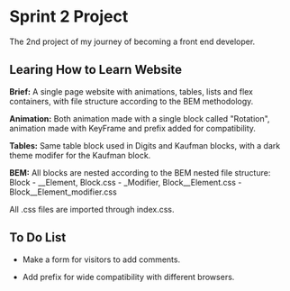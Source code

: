 # Sprint 2 Project

The 2nd project of my journey of becoming a front end developer.

## Learing How to Learn Website

__Brief:__ A single page website with animations, tables, lists and flex containers, with file structure according to the BEM methodology.

__Animation:__ Both animation made with a single block called "Rotation", animation made with KeyFrame and prefix added for compatibility.

__Tables:__ Same table block used in Digits and Kaufman blocks, with a dark theme modifer for the Kaufman block.

__BEM:__ All blocks are nested according to the BEM nested file structure:
Block -
__Element, Block.css -
_Modifier, Block__Element.css -
Block__Element_modifier.css

All .css files are imported through index.css.

## To Do List

* Make a form for visitors to add comments.

* Add prefix for wide compatibility with different browsers.
